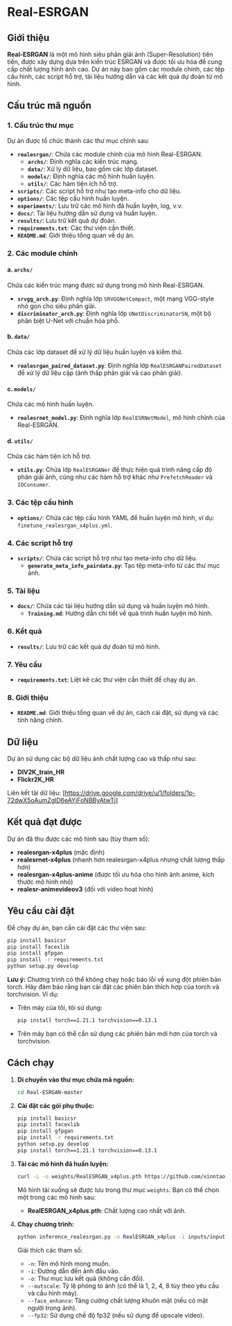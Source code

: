 # Real-ESRGAN

## Giới thiệu

**Real-ESRGAN** là một mô hình siêu phân giải ảnh (Super-Resolution) tiên tiến, được xây dựng dựa trên kiến trúc ESRGAN và được tối ưu hóa để cung cấp chất lượng hình ảnh cao. Dự án này bao gồm các module chính, các tệp cấu hình, các script hỗ trợ, tài liệu hướng dẫn và các kết quả dự đoán từ mô hình.

## Cấu trúc mã nguồn

### 1. Cấu trúc thư mục

Dự án được tổ chức thành các thư mục chính sau:

- **`realesrgan/`**: Chứa các module chính của mô hình Real-ESRGAN.
  - **`archs/`**: Định nghĩa các kiến trúc mạng.
  - **`data/`**: Xử lý dữ liệu, bao gồm các lớp dataset.
  - **`models/`**: Định nghĩa các mô hình huấn luyện.
  - **`utils/`**: Các hàm tiện ích hỗ trợ.
- **`scripts/`**: Các script hỗ trợ như tạo meta-info cho dữ liệu.
- **`options/`**: Các tệp cấu hình huấn luyện.
- **`experiments/`**: Lưu trữ các mô hình đã huấn luyện, log, v.v.
- **`docs/`**: Tài liệu hướng dẫn sử dụng và huấn luyện.
- **`results/`**: Lưu trữ kết quả dự đoán.
- **`requirements.txt`**: Các thư viện cần thiết.
- **`README.md`**: Giới thiệu tổng quan về dự án.

### 2. Các module chính

#### a. `archs/`
Chứa các kiến trúc mạng được sử dụng trong mô hình Real-ESRGAN.

- **`srvgg_arch.py`**: Định nghĩa lớp `SRVGGNetCompact`, một mạng VGG-style nhỏ gọn cho siêu phân giải.
- **`discriminator_arch.py`**: Định nghĩa lớp `UNetDiscriminatorSN`, một bộ phân biệt U-Net với chuẩn hóa phổ.

#### b. `data/`
Chứa các lớp dataset để xử lý dữ liệu huấn luyện và kiểm thử.

- **`realesrgan_paired_dataset.py`**: Định nghĩa lớp `RealESRGANPairedDataset` để xử lý dữ liệu cặp (ảnh thấp phân giải và cao phân giải).

#### c. `models/`
Chứa các mô hình huấn luyện.

- **`realesrnet_model.py`**: Định nghĩa lớp `RealESRNetModel`, mô hình chính của Real-ESRGAN.

#### d. `utils/`
Chứa các hàm tiện ích hỗ trợ.

- **`utils.py`**: Chứa lớp `RealESRGANer` để thực hiện quá trình nâng cấp độ phân giải ảnh, cũng như các hàm hỗ trợ khác như `PrefetchReader` và `IOConsumer`.

### 3. Các tệp cấu hình
- **`options/`**: Chứa các tệp cấu hình YAML để huấn luyện mô hình, ví dụ: `finetune_realesrgan_x4plus.yml`.

### 4. Các script hỗ trợ
- **`scripts/`**: Chứa các script hỗ trợ như tạo meta-info cho dữ liệu.
  - **`generate_meta_info_pairdata.py`**: Tạo tệp meta-info từ các thư mục ảnh.

### 5. Tài liệu
- **`docs/`**: Chứa các tài liệu hướng dẫn sử dụng và huấn luyện mô hình.
  - **`Training.md`**: Hướng dẫn chi tiết về quá trình huấn luyện mô hình.

### 6. Kết quả
- **`results/`**: Lưu trữ các kết quả dự đoán từ mô hình.

### 7. Yêu cầu
- **`requirements.txt`**: Liệt kê các thư viện cần thiết để chạy dự án.

### 8. Giới thiệu
- **`README.md`**: Giới thiệu tổng quan về dự án, cách cài đặt, sử dụng và các tính năng chính.

## Dữ liệu

Dự án sử dụng các bộ dữ liệu ảnh chất lượng cao và thấp như sau:

- **DIV2K_train_HR**
- **Flickr2K_HR**

Liên kết tải dữ liệu: [https://drive.google.com/drive/u/1/folders/1p-72dwX5oAumZglD6eAYjFoNBByAtwTj]

## Kết quả đạt được

Dự án đã thu được các mô hình sau (tùy tham số):

- **realesrgan-x4plus** (mặc định)
- **realesrnet-x4plus** (nhanh hơn realesrgan-x4plus nhưng chất lượng thấp hơn)
- **realesrgan-x4plus-anime** (được tối ưu hóa cho hình ảnh anime, kích thước mô hình nhỏ)
- **realesr-animevideov3** (đối với video hoạt hình)

## Yêu cầu cài đặt

Để chạy dự án, bạn cần cài đặt các thư viện sau:
```bash
pip install basicsr
pip install facexlib
pip install gfpgan
pip install -r requirements.txt
python setup.py develop
```

**Lưu ý:** Chương trình có thể không chạy hoặc báo lỗi về xung đột phiên bản torch. Hãy đảm bảo rằng bạn cài đặt các phiên bản thích hợp của torch và torchvision. Ví dụ:

- Trên máy của tôi, tôi sử dụng:

  ```bash
  pip install torch==1.21.1 torchvision==0.13.1
  ```

- Trên máy bạn có thể cần sử dụng các phiên bản mới hơn của torch và torchvision.

## Cách chạy

1. **Di chuyển vào thư mục chứa mã nguồn:**

    ```bash
    cd Real-ESRGAN-master
    ```

2. **Cài đặt các gói phụ thuộc:**

    ```bash
    pip install basicsr
    pip install facexlib
    pip install gfpgan
    pip install -r requirements.txt
    python setup.py develop
    pip install torch==1.21.1 torchvision==0.13.1
    ```

3. **Tải các mô hình đã huấn luyện:**

    ```bash
    curl -L -o weights/RealESRGAN_x4plus.pth https://github.com/xinntao/Real-ESRGAN/releases/download/v0.1.0/RealESRGAN_x4plus.pth
    ```

    Mô hình tải xuống sẽ được lưu trong thư mục `weights`. Bạn có thể chọn một trong các mô hình sau:

    - **RealESRGAN_x4plus.pth**: Chất lượng cao nhất với ảnh.

4. **Chạy chương trình:**

    ```bash
    python inference_realesrgan.py -n RealESRGAN_x4plus -i inputs/input.jpg -o results --outscale 4 --face_enhance --fp32
    ```

    Giải thích các tham số:

    - `-n`: Tên mô hình mong muốn.
    - `-i`: Đường dẫn đến ảnh đầu vào.
    - `-o`: Thư mục lưu kết quả (không cần đổi).
    - `--outscale`: Tỷ lệ phóng to ảnh (có thể là 1, 2, 4, 8 tùy theo yêu cầu và cấu hình máy).
    - `--face_enhance`: Tăng cường chất lượng khuôn mặt (nếu có mặt người trong ảnh).
    - `--fp32`: Sử dụng chế độ fp32 (nếu sử dụng để upscale video).
